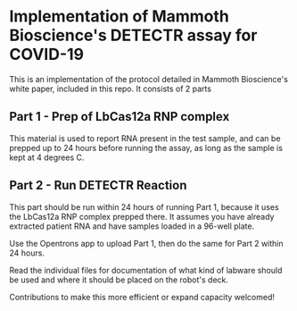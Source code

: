 # Implementation of Mammoth Bioscience's DETECTR assay for COVID-19

This is an implementation of the protocol detailed in Mammoth Bioscience's
white paper, included in this repo. It consists of 2 parts

## Part 1 - Prep of LbCas12a RNP complex
This material is used to report RNA present in the test sample, and can
be prepped up to 24 hours before running the assay, as long as the sample
is kept at 4 degrees C.

## Part 2 - Run DETECTR Reaction
This part should be run within 24 hours of running Part 1, because it
uses the LbCas12a RNP complex prepped there. It assumes you have
already extracted patient RNA and have samples loaded in a 96-well plate.

Use the Opentrons app to upload Part 1, then do the same for Part 2 within
24 hours.

Read the individual files for documentation of what kind of labware should
be used and where it should be placed on the robot's deck.

Contributions to make this more efficient or expand capacity welcomed!
